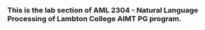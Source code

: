 ### This is the lab section of AML 2304 - Natural Language Processing of Lambton College AIMT PG program.
